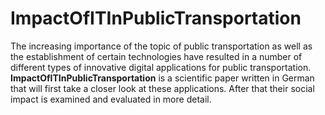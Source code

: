 # ImpactOfITInPublicTransportation 

The increasing importance of the topic of public transportation as well as the establishment of certain technologies have resulted in a number of different types of innovative digital applications for public transportation. **ImpactOfITInPublicTransportation** is a scientific paper written in German that will first take a closer look at these applications. After that their social impact is examined and evaluated in more detail.
